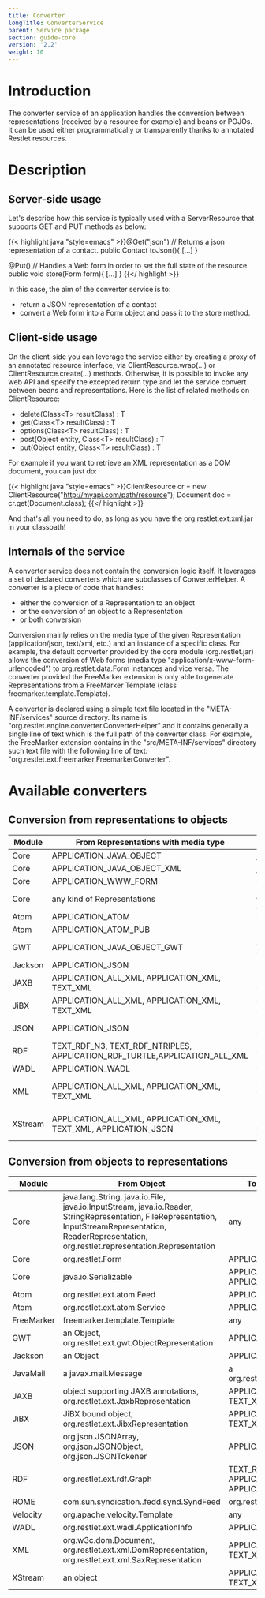 ```yaml
---
title: Converter
longTitle: ConverterService
parent: Service package
section: guide-core
version: '2.2'
weight: 10
---
```

# Introduction

The converter service of an application handles the conversion between
representations (received by a resource for example) and beans or POJOs.
It can be used either programmatically or transparently thanks to
annotated Restlet resources.

# Description

## Server-side usage

Let's describe how this service is typically used with a ServerResource
that supports GET and PUT methods as below:

{{< highlight java "style=emacs" >}}@Get("json")
// Returns a json representation of a contact.
public Contact toJson(){
   [...]
}

@Put()
// Handles a Web form in order to set the full state of the resource.
public void store(Form form){
   [...]
}
{{</ highlight >}}

In this case, the aim of the converter service is to:

-   return a JSON representation of a contact
-   convert a Web form into a Form object and pass it to the store
    method.

## Client-side usage

On the client-side you can leverage the service either by creating a
proxy of an annotated resource interface, via ClientResource.wrap(...)
or ClientResource.create(...) methods. Otherwise, it is possible to
invoke any web API and specify the excepted return type and let the
service convert between beans and representations. Here is the list of
related methods on ClientResource:

-   delete(Class\<T\> resultClass) : T
-   get(Class\<T\> resultClass) : T
-   options(Class\<T\> resultClass) : T
-   post(Object entity, Class\<T\> resultClass) : T
-   put(Object entity, Class\<T\> resultClass) : T

For example if you want to retrieve an XML representation as a DOM
document, you can just do:

{{< highlight java "style=emacs" >}}ClientResource cr = new ClientResource("http://myapi.com/path/resource");
Document doc = cr.get(Document.class);
{{</ highlight >}}

And that's all you need to do, as long as you have the
org.restlet.ext.xml.jar in your classpath!

## Internals of the service

A converter service does not contain the conversion logic itself. It
leverages a set of declared converters which are subclasses of
ConverterHelper. A converter is a piece of code that handles:

-   either the conversion of a Representation to an object
-   or the conversion of an object to a Representation
-   or both conversion

Conversion mainly relies on the media type of the given Representation
(application/json, text/xml, etc.) and an instance of a specific class.
For example, the default converter provided by the core module
(org.restlet.jar) allows the conversion of Web forms (media type
"application/x-www-form-urlencoded") to org.restlet.data.Form instances
and vice versa. The converter provided the FreeMarker extension is only
able to generate Representations from a FreeMarker Template (class
freemarker.template.Template).

A converter is declared using a simple text file located in the
"META-INF/services" source directory. Its name is
"org.restlet.engine.converter.ConverterHelper" and it contains generally
a single line of text which is the full path of the converter class. For
example, the FreeMarker extension contains in the
"src/META-INF/services" directory such text file with the following line
of text: "org.restlet.ext.freemarker.FreemarkerConverter".

# Available converters

## Conversion from representations to objects

Module | From Representations with media type | To Object
------ | ------------------------------------ | ---------
Core | APPLICATION\_JAVA\_OBJECT | java.lang.Object
Core | APPLICATION\_JAVA\_OBJECT\_XML | java.lang.Object
Core | APPLICATION\_WWW\_FORM | org.restlet.Form
Core | any kind of Representations | java.lang.String, java.io.InputStream, java.io.Reader, java.nio.ReadableByteChannel
Atom | APPLICATION\_ATOM | org.restlet.ext.atom.Feed
Atom | APPLICATION\_ATOM\_PUB | org.restlet.ext.atom.Service
GWT | APPLICATION\_JAVA\_OBJECT\_GWT | an Object, org.restlet.ext.gwt.ObjectRepresentation
Jackson | APPLICATION\_JSON | an Object
JAXB | APPLICATION\_ALL\_XML, APPLICATION\_XML, TEXT\_XML | object supporting JAXB annotations, org.restlet.ext.JaxbRepresentation
JiBX | APPLICATION\_ALL\_XML, APPLICATION\_XML, TEXT\_XML | JiBX bound object, org.restlet.ext.JibxRepresentation
JSON | APPLICATION\_JSON | org.json.JSONArray, org.json.JSONObject, org.json.JSONTokener
RDF | TEXT\_RDF\_N3, TEXT\_RDF\_NTRIPLES, APPLICATION\_RDF\_TURTLE,APPLICATION\_ALL\_XML | org.restlet.ext.rdf.Graph
WADL | APPLICATION\_WADL | org.restlet.ext.wadl.ApplicationInfo
XML | APPLICATION\_ALL\_XML, APPLICATION\_XML, TEXT\_XML | org.w3c.dom.Document, org.restlet.ext.xml.DomRepresentation, org.restlet.ext.xml.SaxRepresentation
XStream | APPLICATION\_ALL\_XML, APPLICATION\_XML, TEXT\_XML, APPLICATION\_JSON | (requires Jettison dependency) java.lang.Object, org.restlet.ext.xstream.XStreamRepresentation

## Conversion from objects to representations

Module | From Object | To Representations with media type
------ | --------- | ------------------------------------
Core | java.lang.String, java.io.File, java.io.InputStream, java.io.Reader, StringRepresentation, FileRepresentation, InputStreamRepresentation, ReaderRepresentation, org.restlet.representation.Representation | any
Core | org.restlet.Form | APPLICATION\_WWW\_FORM
Core | java.io.Serializable | APPLICATION\_JAVA\_OBJECT, APPLICATION\_JAVA\_OBJECT\_XML
Atom | org.restlet.ext.atom.Feed | APPLICATION\_ATOM
Atom | org.restlet.ext.atom.Service | APPLICATION\_ATOM\_PUB
FreeMarker | freemarker.template.Template | any
GWT | an Object, org.restlet.ext.gwt.ObjectRepresentation | APPLICATION\_JAVA\_OBJECT\_GWT
Jackson | an Object | APPLICATION\_JSON
JavaMail | a javax.mail.Message | a org.restlet.ext.javamail.MessageRepresentation
JAXB | object supporting JAXB annotations, org.restlet.ext.JaxbRepresentation | APPLICATION\_ALL\_XML, APPLICATION\_XML, TEXT\_XML
JiBX | JiBX bound object, org.restlet.ext.JibxRepresentation | APPLICATION\_ALL\_XML, APPLICATION\_XML, TEXT\_XML
JSON | org.json.JSONArray, org.json.JSONObject, org.json.JSONTokener | APPLICATION\_JSON
RDF | org.restlet.ext.rdf.Graph | TEXT\_RDF\_N3, TEXT\_RDF\_NTRIPLES, APPLICATION\_RDF\_TURTLE, APPLICATION\_ALL\_XML
ROME | com.sun.syndication..fedd.synd.SyndFeed | org.restlet.ext.rome.SyndFeedRepresentation
Velocity | org.apache.velocity.Template | any
WADL | org.restlet.ext.wadl.ApplicationInfo | APPLICATION\_WADL
XML | org.w3c.dom.Document, org.restlet.ext.xml.DomRepresentation, org.restlet.ext.xml.SaxRepresentation | APPLICATION\_ALL\_XML, APPLICATION\_XML, TEXT\_XML
XStream | an object | APPLICATION\_ALL\_XML, APPLICATION\_XML, TEXT\_XML, APPLICATION\_JSON
